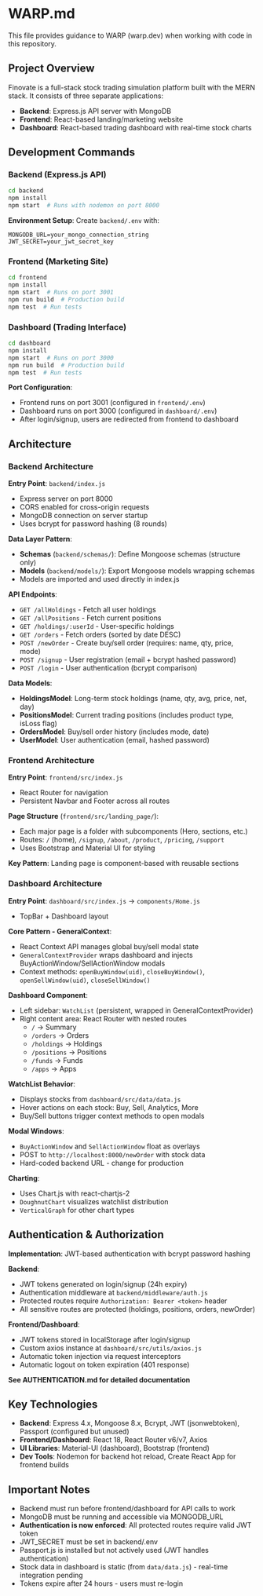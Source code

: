 # WARP.md

This file provides guidance to WARP (warp.dev) when working with code in this repository.

## Project Overview

Finovate is a full-stack stock trading simulation platform built with the MERN stack. It consists of three separate applications:
- **Backend**: Express.js API server with MongoDB
- **Frontend**: React-based landing/marketing website
- **Dashboard**: React-based trading dashboard with real-time stock charts

## Development Commands

### Backend (Express.js API)
```bash
cd backend
npm install
npm start  # Runs with nodemon on port 8000
```

**Environment Setup**: Create `backend/.env` with:
```
MONGODB_URL=your_mongo_connection_string
JWT_SECRET=your_jwt_secret_key
```

### Frontend (Marketing Site)
```bash
cd frontend
npm install
npm start  # Runs on port 3001
npm run build  # Production build
npm test  # Run tests
```

### Dashboard (Trading Interface)
```bash
cd dashboard
npm install
npm start  # Runs on port 3000
npm run build  # Production build
npm test  # Run tests
```

**Port Configuration**:
- Frontend runs on port 3001 (configured in `frontend/.env`)
- Dashboard runs on port 3000 (configured in `dashboard/.env`)
- After login/signup, users are redirected from frontend to dashboard

## Architecture

### Backend Architecture

**Entry Point**: `backend/index.js`
- Express server on port 8000
- CORS enabled for cross-origin requests
- MongoDB connection on server startup
- Uses bcrypt for password hashing (8 rounds)

**Data Layer Pattern**:
- **Schemas** (`backend/schemas/`): Define Mongoose schemas (structure only)
- **Models** (`backend/models/`): Export Mongoose models wrapping schemas
- Models are imported and used directly in index.js

**API Endpoints**:
- `GET /allHoldings` - Fetch all user holdings
- `GET /allPositions` - Fetch current positions
- `GET /holdings/:userId` - User-specific holdings
- `GET /orders` - Fetch orders (sorted by date DESC)
- `POST /newOrder` - Create buy/sell order (requires: name, qty, price, mode)
- `POST /signup` - User registration (email + bcrypt hashed password)
- `POST /login` - User authentication (bcrypt comparison)

**Data Models**:
- **HoldingsModel**: Long-term stock holdings (name, qty, avg, price, net, day)
- **PositionsModel**: Current trading positions (includes product type, isLoss flag)
- **OrdersModel**: Buy/sell order history (includes mode, date)
- **UserModel**: User authentication (email, hashed password)

### Frontend Architecture

**Entry Point**: `frontend/src/index.js`
- React Router for navigation
- Persistent Navbar and Footer across all routes

**Page Structure** (`frontend/src/landing_page/`):
- Each major page is a folder with subcomponents (Hero, sections, etc.)
- Routes: `/` (home), `/signup`, `/about`, `/product`, `/pricing`, `/support`
- Uses Bootstrap and Material UI for styling

**Key Pattern**: Landing page is component-based with reusable sections

### Dashboard Architecture

**Entry Point**: `dashboard/src/index.js` → `components/Home.js`
- TopBar + Dashboard layout

**Core Pattern - GeneralContext**:
- React Context API manages global buy/sell modal state
- `GeneralContextProvider` wraps dashboard and injects BuyActionWindow/SellActionWindow modals
- Context methods: `openBuyWindow(uid)`, `closeBuyWindow()`, `openSellWindow(uid)`, `closeSellWindow()`

**Dashboard Component**:
- Left sidebar: `WatchList` (persistent, wrapped in GeneralContextProvider)
- Right content area: React Router with nested routes
  - `/` → Summary
  - `/orders` → Orders
  - `/holdings` → Holdings
  - `/positions` → Positions
  - `/funds` → Funds
  - `/apps` → Apps

**WatchList Behavior**:
- Displays stocks from `dashboard/src/data/data.js`
- Hover actions on each stock: Buy, Sell, Analytics, More
- Buy/Sell buttons trigger context methods to open modals

**Modal Windows**:
- `BuyActionWindow` and `SellActionWindow` float as overlays
- POST to `http://localhost:8000/newOrder` with stock data
- Hard-coded backend URL - change for production

**Charting**:
- Uses Chart.js with react-chartjs-2
- `DoughnutChart` visualizes watchlist distribution
- `VerticalGraph` for other chart types

## Authentication & Authorization

**Implementation**: JWT-based authentication with bcrypt password hashing

**Backend**:
- JWT tokens generated on login/signup (24h expiry)
- Authentication middleware at `backend/middleware/auth.js`
- Protected routes require `Authorization: Bearer <token>` header
- All sensitive routes are protected (holdings, positions, orders, newOrder)

**Frontend/Dashboard**:
- JWT tokens stored in localStorage after login/signup
- Custom axios instance at `dashboard/src/utils/axios.js`
- Automatic token injection via request interceptors
- Automatic logout on token expiration (401 response)

**See AUTHENTICATION.md for detailed documentation**

## Key Technologies

- **Backend**: Express 4.x, Mongoose 8.x, Bcrypt, JWT (jsonwebtoken), Passport (configured but unused)
- **Frontend/Dashboard**: React 18, React Router v6/v7, Axios
- **UI Libraries**: Material-UI (dashboard), Bootstrap (frontend)
- **Dev Tools**: Nodemon for backend hot reload, Create React App for frontend builds

## Important Notes

- Backend must run before frontend/dashboard for API calls to work
- MongoDB must be running and accessible via MONGODB_URL
- **Authentication is now enforced**: All protected routes require valid JWT token
- JWT_SECRET must be set in backend/.env
- Passport.js is installed but not actively used (JWT handles authentication)
- Stock data in dashboard is static (from `data/data.js`) - real-time integration pending
- Tokens expire after 24 hours - users must re-login
